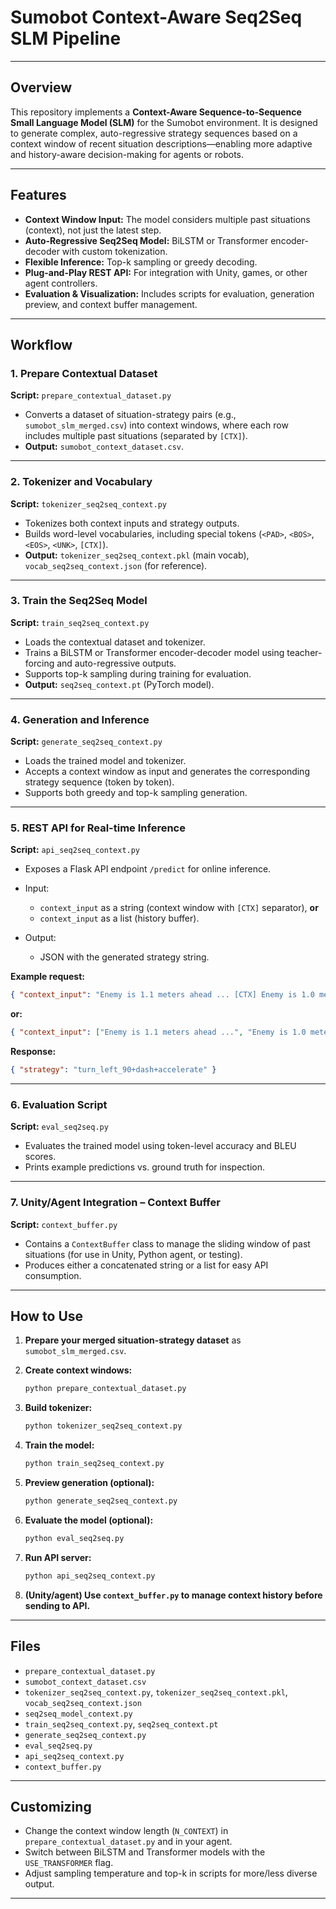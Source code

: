 # **Sumobot Context-Aware Seq2Seq SLM Pipeline**

---

## **Overview**

This repository implements a **Context-Aware Sequence-to-Sequence Small Language Model (SLM)** for the Sumobot environment.
It is designed to generate complex, auto-regressive strategy sequences based on a context window of recent situation descriptions—enabling more adaptive and history-aware decision-making for agents or robots.

---

## **Features**

* **Context Window Input:** The model considers multiple past situations (context), not just the latest step.
* **Auto-Regressive Seq2Seq Model:** BiLSTM or Transformer encoder-decoder with custom tokenization.
* **Flexible Inference:** Top-k sampling or greedy decoding.
* **Plug-and-Play REST API:** For integration with Unity, games, or other agent controllers.
* **Evaluation & Visualization:** Includes scripts for evaluation, generation preview, and context buffer management.

---

## **Workflow**

### **1. Prepare Contextual Dataset**

**Script:** `prepare_contextual_dataset.py`

* Converts a dataset of situation-strategy pairs (e.g., `sumobot_slm_merged.csv`) into context windows, where each row includes multiple past situations (separated by `[CTX]`).
* **Output:** `sumobot_context_dataset.csv`.

---

### **2. Tokenizer and Vocabulary**

**Script:** `tokenizer_seq2seq_context.py`

* Tokenizes both context inputs and strategy outputs.
* Builds word-level vocabularies, including special tokens (`<PAD>`, `<BOS>`, `<EOS>`, `<UNK>`, `[CTX]`).
* **Output:** `tokenizer_seq2seq_context.pkl` (main vocab), `vocab_seq2seq_context.json` (for reference).

---

### **3. Train the Seq2Seq Model**

**Script:** `train_seq2seq_context.py`

* Loads the contextual dataset and tokenizer.
* Trains a BiLSTM or Transformer encoder-decoder model using teacher-forcing and auto-regressive outputs.
* Supports top-k sampling during training for evaluation.
* **Output:** `seq2seq_context.pt` (PyTorch model).

---

### **4. Generation and Inference**

**Script:** `generate_seq2seq_context.py`

* Loads the trained model and tokenizer.
* Accepts a context window as input and generates the corresponding strategy sequence (token by token).
* Supports both greedy and top-k sampling generation.

---

### **5. REST API for Real-time Inference**

**Script:** `api_seq2seq_context.py`

* Exposes a Flask API endpoint `/predict` for online inference.
* Input:

  * `context_input` as a string (context window with `[CTX]` separator), **or**
  * `context_input` as a list (history buffer).
* Output:

  * JSON with the generated strategy string.

**Example request:**

```json
{ "context_input": "Enemy is 1.1 meters ahead ... [CTX] Enemy is 1.0 meters ahead ..." }
```

**or:**

```json
{ "context_input": ["Enemy is 1.1 meters ahead ...", "Enemy is 1.0 meters ahead ..."] }
```

**Response:**

```json
{ "strategy": "turn_left_90+dash+accelerate" }
```

---

### **6. Evaluation Script**

**Script:** `eval_seq2seq.py`

* Evaluates the trained model using token-level accuracy and BLEU scores.
* Prints example predictions vs. ground truth for inspection.

---

### **7. Unity/Agent Integration – Context Buffer**

**Script:** `context_buffer.py`

* Contains a `ContextBuffer` class to manage the sliding window of past situations (for use in Unity, Python agent, or testing).
* Produces either a concatenated string or a list for easy API consumption.

---

## **How to Use**

1. **Prepare your merged situation-strategy dataset** as `sumobot_slm_merged.csv`.
2. **Create context windows:**

   ```bash
   python prepare_contextual_dataset.py
   ```
3. **Build tokenizer:**

   ```bash
   python tokenizer_seq2seq_context.py
   ```
4. **Train the model:**

   ```bash
   python train_seq2seq_context.py
   ```
5. **Preview generation (optional):**

   ```bash
   python generate_seq2seq_context.py
   ```
6. **Evaluate the model (optional):**

   ```bash
   python eval_seq2seq.py
   ```
7. **Run API server:**

   ```bash
   python api_seq2seq_context.py
   ```
8. **(Unity/agent) Use `context_buffer.py` to manage context history before sending to API.**

---

## **Files**

* `prepare_contextual_dataset.py`
* `sumobot_context_dataset.csv`
* `tokenizer_seq2seq_context.py`, `tokenizer_seq2seq_context.pkl`, `vocab_seq2seq_context.json`
* `seq2seq_model_context.py`
* `train_seq2seq_context.py`, `seq2seq_context.pt`
* `generate_seq2seq_context.py`
* `eval_seq2seq.py`
* `api_seq2seq_context.py`
* `context_buffer.py`

---

## **Customizing**

* Change the context window length (`N_CONTEXT`) in `prepare_contextual_dataset.py` and in your agent.
* Switch between BiLSTM and Transformer models with the `USE_TRANSFORMER` flag.
* Adjust sampling temperature and top-k in scripts for more/less diverse output.

---